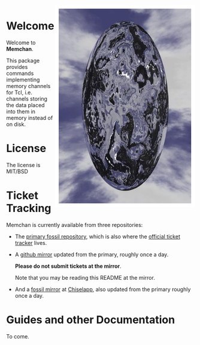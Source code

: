 <img src='htdocs/art/logo520.jpg' align='right' style='border:10px solid white'>

# Welcome

Welcome to __Memchan__.

This package provides commands implementing memory channels for Tcl, i.e. channels storing the data
placed into them in memory instead of on disk.

#  License

The license is MIT/BSD

# Ticket Tracking

Memchan is currently available from three repositories:

  - The [primary fossil repository](https://core.tcl-lang.org/akupries/memchan), which is also where
    the   [official ticket tracker](https://core.tcl-lang.org/akupries/memchan/reportlist) lives.

  - A [github mirror](https://github.com/andreas-kupries/memchan) updated from the primary, roughly
    once a day.

    __Please do not submit tickets at the mirror__.

    Note that you may be reading this README at the mirror.

  - And a [fossil mirror](https://chiselapp.com/user/andreas_kupries/repository/memchan/index) at
    [Chiselapp](https://chiselapp.com), also updated from the primary roughly once a day.

# Guides and other Documentation

To come.

